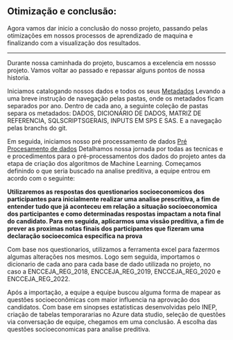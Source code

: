 ## Otimização e conclusão:

Agora vamos dar inicio a conclusão do nosso projeto, passando pelas otimizações em nossos processos de aprendizado de maquina e finalizando com a visualização dos resultados.

---

Durante nossa caminhada do projeto, buscamos a excelencia em nossso projeto. Vamos voltar ao passado e repassar alguns pontos de nossa historia.

Iniciamos catalogando nossos dados e todos os seus [Metadados](https://github.com/artabreupuc/Projeto5GP4V3/tree/dd3ce8ec65092e25db12d28a51c0c09049ea6394/Metadados) Levando a uma breve instrução de navegação pelas pastas, onde os metadados ficam separados por ano. Dentro de cada ano, a seguinte coleção de pastas separa os metadados: DADOS,  DICIONÁRIO DE DADOS, MATRIZ DE REFERENCIA, SQLSCRIPTSGERAIS, INPUTS EM SPS E SAS. E a navegação pelas branchs do git. 

Em seguida, iniciamos nosso pré processamento de dados [Pré Procesamento de dados](https://github.com/artabreupuc/Projeto5GP4V3/tree/dd3ce8ec65092e25db12d28a51c0c09049ea6394/Pr%C3%A9-Processamento%20de%20dados) Detalhamos nossa jornada por todas as tecnicas e e procedimentos para o pré-processamentos dos dados do projeto antes da etapa de criação dos algoritmos de Machine Learning. Começamos definindo o que seria buscado na analise preditiva, a equipe entrou em acordo com o seguinte:

**Utilizaremos as respostas dos questionarios socioeconomicos dos participantes para inicialmente realizar uma analise prescritiva, a fim de entender tudo que já aconteceu em relação a situação socioeconomica dos participantes e como determinadas respostas impactam a nota final do candidato. Para em seguida, aplicarmos uma vissão preditiva, a fim de prever as proximas notas finais dos participantes que fizeram uma declaração socioecomica especifica na prova**

Com base nos questionarios, utilizamos a ferramenta excel para fazermos algumas alterações nos mesmos. Logo sem seguida, importamos o dicionario de cada ano para cada base de dado utilizada no projeto, no caso a ENCCEJA_REG_2018, ENCCEJA_REG_2019, ENCCEJA_REG_2020 e ENCCEJA_REG_2022.

Após a importação, a equipe a equipe buscou alguma forma de mapear as questões socioeconômicas com maior influencia na aprovação dos candidatos. Com base em sinopses estatisticas desenvolvidas pelo INEP, criação de tabelas temporararias no Azure data studio, seleção de questões via conversação de equipe, chegamos em uma conclusão. A escolha das questões socioeconomicas para analise preditiva.


